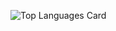 ![Top Languages Card](https://github-readme-stats.vercel.app/api/top-langs/?username=paych3ck&layout=compact)
